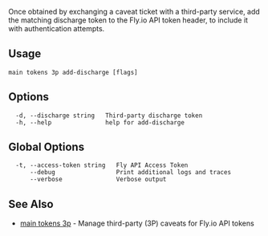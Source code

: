 Once obtained by exchanging a caveat ticket with a third-party service,
add the matching discharge token to the Fly.io API token header, to include it with
authentication attempts.

## Usage
~~~
main tokens 3p add-discharge [flags]
~~~

## Options

~~~
  -d, --discharge string   Third-party discharge token
  -h, --help               help for add-discharge
~~~

## Global Options

~~~
  -t, --access-token string   Fly API Access Token
      --debug                 Print additional logs and traces
      --verbose               Verbose output
~~~

## See Also

* [main tokens 3p](/docs/flyctl/main-tokens-3p/)	 - Manage third-party (3P) caveats for Fly.io API tokens


